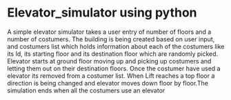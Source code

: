 # Elevator_simulator using python

A simple elevator simulator takes a user entry of number of floors and a number of costumers.
    The building is being created based on user input, and costumers list which holds information
    about each of the costumers like its Id, its starting floor and its destination floor which are randomly picked.
     Elevator starts at ground floor moving up and picking up costumers and letting them out on their destination
      floors. Once the costumer have used a elevator its removed from a costumer list. When Lift reaches a top floor
      a direction is being changed and elevator moves down floor by floor.The simulation ends when all the costumers
      use an elevator

